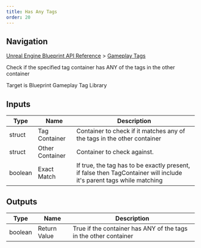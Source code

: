 ```yaml
---
title: Has Any Tags
order: 20
---
```

## Navigation

[Unreal Engine Blueprint API Reference](https://dev.epicgames.com/documentation/en-us/unreal-engine/BlueprintAPI) > [Gameplay Tags](https://dev.epicgames.com/documentation/en-us/unreal-engine/BlueprintAPI/GameplayTags)

Check if the specified tag container has ANY of the tags in the other container

Target is Blueprint Gameplay Tag Library

## Inputs

| Type | Name | Description |
| --- | --- | --- |
| struct | Tag Container | Container to check if it matches any of the tags in the other container |
| struct | Other Container | Container to check against. |
| boolean | Exact Match | If true, the tag has to be exactly present, if false then TagContainer will include it's parent tags while matching |

## Outputs

| Type | Name | Description |
| --- | --- | --- |
| boolean | Return Value | True if the container has ANY of the tags in the other container |
